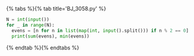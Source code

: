 {% tabs %}{% tab title='BJ_3058.py' %}

```py
N = int(input())
for _ in range(N):
  evens = [n for n in list(map(int, input().split())) if n % 2 == 0]
  print(sum(evens), min(evens))
```

{% endtab %}{% endtabs %}
